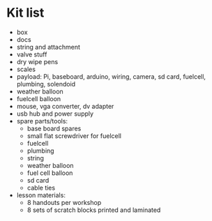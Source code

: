 # Kit list

* box
* docs
* string and attachment
* valve stuff
* dry wipe pens
* scales
* payload: Pi, baseboard, arduino, wiring, camera, sd card, fuelcell, plumbing, solendoid
* weather balloon
* fuelcell balloon
* mouse, vga converter, dv adapter
* usb hub and power supply
* spare parts/tools:
    * base board spares
    * small flat screwdriver for fuelcell
    * fuelcell
    * plumbing
    * string
    * weather balloon
    * fuel cell balloon
    * sd card
    * cable ties
* lesson materials:
    * 8 handouts per workshop
    * 8 sets of scratch blocks printed and laminated

